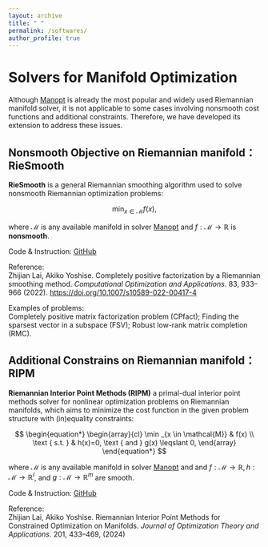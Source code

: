 ```yaml
---
layout: archive
title: " "
permalink: /softwares/
author_profile: true
---
```



# Solvers for Manifold Optimization

Although [Manopt](https://www.manopt.org/tutorial.html) is already the most popular and widely used Riemannian manifold solver, it is not applicable to some cases involving nonsmooth cost functions and additional constraints. Therefore, we have developed its extension to address these issues.

## Nonsmooth Objective on Riemannian manifold： RieSmooth

**RieSmooth** is a general Riemannian smoothing algorithm used to solve nonsmooth Riemannian optimization problems:

$$
\begin{equation*}
\min _{x \in \mathcal{M}} f(x),
\end{equation*}
$$

where $\mathcal{M}$ is any available manifold in solver [Manopt](https://www.manopt.org/tutorial.html) and $f:\mathcal{M} \to \mathbb{R}$ is **nonsmooth**.

Code & Instruction: [GitHub](https://github.com/GALVINLAI/General-Riemannian-Smoothing-Method)

Reference:\
Zhijian Lai, Akiko Yoshise. Completely positive factorization by a Riemannian smoothing method. *Computational Optimization and Applications*. 83, 933–966 (2022). https://doi.org/10.1007/s10589-022-00417-4

Examples of problems:\
Completely positive matrix factorization problem (CPfact); Finding the sparsest vector in a subspace (FSV); Robust low-rank matrix completion (RMC).

## Additional Constrains on Riemannian manifold： RIPM

**Riemannian Interior Point Methods (RIPM)**  a primal-dual interior point methods solver for nonlinear optimization problems on Riemannian manifolds, which aims to minimize the cost function in the given problem structure with (in)equality constraints:

$$
\begin{equation*}
\begin{array}{cl}
\min _{x \in \mathcal{M}} & f(x) \\
\text { s.t. } & h(x)=0, \text { and } g(x) \leqslant 0,
\end{array}
\end{equation*}
$$

where $\mathcal{M}$ is any available manifold in solver [Manopt](https://www.manopt.org/tutorial.html) and and $f: \mathcal{M} \rightarrow \mathbb{R}, h: \mathcal{M} \rightarrow \mathbb{R}^l$, and $g: \mathcal{M} \rightarrow \mathbb{R}^m$ are smooth.

Code & Instruction: [GitHub](https://github.com/GALVINLAI/RIPM)

Reference:\
Zhijian Lai, Akiko Yoshise. Riemannian Interior Point Methods for Constrained Optimization on Manifolds. *Journal of Optimization Theory and Applications*. 201, 433–469, (2024)
